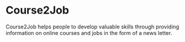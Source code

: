 # Course2Job
Course2Job helps people to develop valuable skills through providing information on online courses and jobs in the form of a news letter.
